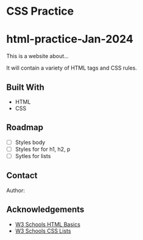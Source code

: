 # CSS Practice

# html-practice-Jan-2024

This is a website about...

It will contain a variety of HTML tags and CSS rules.

## Built With

* HTML
* CSS

## Roadmap

- [ ] Styles body
- [ ] Styles for for h1, h2, p
- [ ] Sytles for lists
 
## Contact

Author: 

## Acknowledgements

* [W3 Schools HTML Basics](https://www.w3schools.com/html/html_basic.asp)
* [W3 Schools CSS Lists](https://www.w3schools.com/css/css_list.asp)
